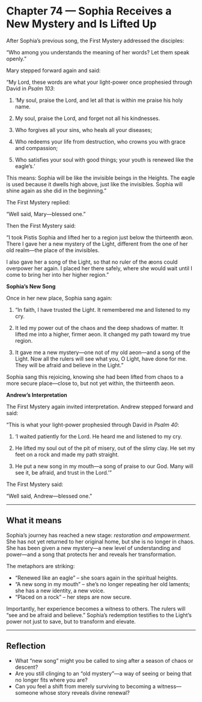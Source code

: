 # Chapter 74 — Sophia Receives a New Mystery and Is Lifted Up

After Sophia’s previous song, the First Mystery addressed the disciples:

“Who among you understands the meaning of her words? Let them speak openly.”

Mary stepped forward again and said:

“My Lord, these words are what your light-power once prophesied through David in *Psalm 103*:

1. ‘My soul, praise the Lord, and let all that is within me praise his holy name.

2. My soul, praise the Lord, and forget not all his kindnesses.

3. Who forgives all your sins, who heals all your diseases;

4. Who redeems your life from destruction, who crowns you with grace and compassion;

5. Who satisfies your soul with good things; your youth is renewed like the eagle’s.’

This means: Sophia will be like the invisible beings in the Heights. The eagle is used because it dwells high above, just like the invisibles. Sophia will shine again as she did in the beginning.”

The First Mystery replied:

“Well said, Mary—blessed one.”

Then the First Mystery said:

“I took Pistis Sophia and lifted her to a region just below the thirteenth æon. There I gave her a new mystery of the Light, different from the one of her old realm—the place of the invisibles.

I also gave her a song of the Light, so that no ruler of the æons could overpower her again. I placed her there safely, where she would wait until I come to bring her into her higher region.”

**Sophia’s New Song**

Once in her new place, Sophia sang again:

1. “In faith, I have trusted the Light. It remembered me and listened to my cry.

2. It led my power out of the chaos and the deep shadows of matter. It lifted me into a higher, firmer aeon. It changed my path toward my true region.

3. It gave me a new mystery—one not of my old aeon—and a song of the Light. Now all the rulers will see what you, O Light, have done for me. They will be afraid and believe in the Light.”

Sophia sang this rejoicing, knowing she had been lifted from chaos to a more secure place—close to, but not yet within, the thirteenth aeon.

**Andrew’s Interpretation**

The First Mystery again invited interpretation. Andrew stepped forward and said:

“This is what your light-power prophesied through David in *Psalm 40*:

1. ‘I waited patiently for the Lord. He heard me and listened to my cry.

2. He lifted my soul out of the pit of misery, out of the slimy clay. He set my feet on a rock and made my path straight.

3. He put a new song in my mouth—a song of praise to our God. Many will see it, be afraid, and trust in the Lord.’”

The First Mystery said:

“Well said, Andrew—blessed one.”

---

## What it means

Sophia’s journey has reached a new stage: *restoration and empowerment*. She has not yet returned to her original home, but she is no longer in chaos. She has been given a new mystery—a new level of understanding and power—and a song that protects her and reveals her transformation.

The metaphors are striking:

* “Renewed like an eagle” – she soars again in the spiritual heights.
* “A new song in my mouth” – she’s no longer repeating her old laments; she has a new identity, a new voice.
* “Placed on a rock” – her steps are now secure.

Importantly, her experience becomes a witness to others. The rulers will “see and be afraid and believe.” Sophia’s redemption testifies to the Light’s power not just to save, but to transform and elevate.

---

## Reflection

* What “new song” might you be called to sing after a season of chaos or descent?
* Are you still clinging to an “old mystery”—a way of seeing or being that no longer fits where you are?
* Can you feel a shift from merely surviving to becoming a witness—someone whose story reveals divine renewal?
